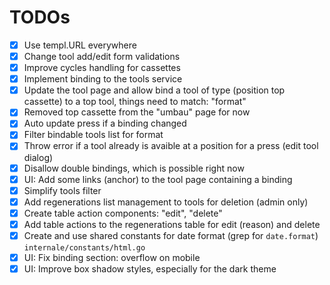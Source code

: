 # TODOs

- [x] Use templ.URL everywhere
- [x] Change tool add/edit form validations
- [x] Improve cycles handling for cassettes
- [x] Implement binding to the tools service
- [x] Update the tool page and allow bind a tool of type (position top cassette) to a top tool, things need to match: "format"
- [x] Removed top cassette from the "umbau" page for now
- [x] Auto update press if a binding changed
- [x] Filter bindable tools list for format
- [x] Throw error if a tool already is avaible at a position for a press (edit tool dialog)
- [x] Disallow double bindings, which is possible right now
- [x] UI: Add some links (anchor) to the tool page containing a binding
- [x] Simplify tools filter
- [x] Add regenerations list management to tools for deletion (admin only)
- [x] Create table action components: "edit", "delete"
- [x] Add table actions to the regenerations table for edit (reason) and delete
- [x] Create and use shared constants for date format (grep for `date.format`) `internale/constants/html.go`
- [x] UI: Fix binding section: overflow on mobile
- [x] UI: Improve box shadow styles, especially for the dark theme
